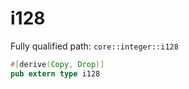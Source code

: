# i128

Fully qualified path: `core::integer::i128`

```rust
#[derive(Copy, Drop)]
pub extern type i128
```


